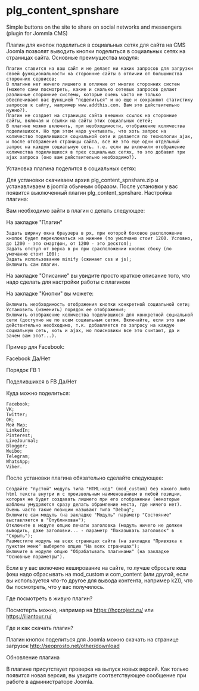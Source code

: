 # plg_content_spnshare
Simple buttons on the site to share on social networks and messengers (plugin for Jommla CMS)

Плагин для кнопок поделиться в социальных сетях для сайта на CMS Joomla позволят выводить кнопки поделиться в социальных сетях  на страницах сайта. Основные преимущества модуля:

    Плагин ставится на ваш сайт и не делает ни каких запросов для загрузки своей функциональности на сторонние сайты в отличии от большинства сторонних сервисов;
    В плагине нет ничего лишнего в отличие от многих сторонних систем (можете сами посмотреть, какие и сколько сетевых запросов делают различные сторонние системы, которые очень часто не только обеспечивают вас функцией "поделиться" и но еще и сохраняют статистику запросов к сайту, например www.addthis.com. Вам это действительно нужно?).
    Плагин не создает на страницах сайта внешних ссылок на сторонние сайты, включая и ссылки на сайты этих социальных сетей;
    В плагине можно включить, при необходимости, отображение количества поделившихся. Но при этом надо учитывать, что хоть запрос на количество поделившихся социальной сети и делается по технологии ajax, и после отображения страницы сайта, все же это еще одни отдельный запрос на каждую социальную сеть. т.е. если вы включили отображение количества поделившихся в трех социальных сетях, то это добавит три ajax запроса (оно вам действительно необходимо?).

Установка плагина поделится в социальных сетях:

Для установки скачиваем архив plg_content_spnshare.zip и устанавливаем в joomla обычным образом. После установки  у вас появится выключенный плагин plg_content_spnshare.
Настройка плагина:

Вам необходимо зайти в плагин с делать следующее:

На закладке "Плагин"

    Задать ширину окна браузера в px, при которой боковое расположение кнопок будет переключаться на нижнее (по умолчаню стоит 1200. Условно, до 1200 - это смартфон, от 1200 - это десктоп);
    Задать отступ от верха в px при срасположении кнопок сбоку (по умочанию стоит 100);
    Задать использование minify (сжимает css и js);
    Включить сам плагин.

На закладке "Описание" вы увидите просто краткое описание того, что надо сделать для настройки работы с плагином

На закладке "Кнопки" вы можете:

    Включить необходимость отображения кнопки конкретной социальной сети;
    Установить (изменить) порядок ее отображения;
    Включить отображение количества поделившихся для конкретной социальной сети (доступно не по всем социальным сетям. Включайте, если это вам действительно необходимо, т.к. добавляется по запросу на каждую социальную сеть, хоть и ajax, но поисковики все это считают, да и зачем вам это?...).

Пример для Facebook:

Facebook                   Да/Нет

Порядок FB                   1

Поделившихся в FB   Да/Нет

Куда можно поделиться:

    Facebook;
    VK;
    Twitter;
    OK;
    Мой Мир;
    LinkedIn;
    Pinterest;
    LiveJournal;
    Blogger;
    Weibo;
    Telegram;
    WhatsApp;
    Viber.

После установки плагина обязательно сделайте следующее:

    Создайте "пустой" модуль типа "HTML-код" (mod_custom) без какого либо html текста внутри и с произвольным наименованием в любой позиции, которая не будет создавать лишнего при его отображении (некоторые шаблоны умудряются сразу делать обрамление места, где ничего нет). Очень часто такие позиции называют типа "Debug";
    Включите сам модуль (на закладке "Модуль" параметр "Состояние" выставляется в "Опубликован");
    Отключите в модуле опцию печати заголовка (модуль ничего не должен выводить, даже заголовки... - параметр "Показывать заголовок" в "Скрыть");
    Разместите модуль на всех страницах сайта (на закладке "Привязка к пунктам меню" выберете опцию "На всех страницах");
    Включите в модуле опцию "Обрабатывать плагинами" (на закладке "Основные параметры").

Если в у вас включено кеширование на сайте, то лучше сбросьте кеш (кеш надо сбрасывать на mod_custom и com_content (или другой, если вы используется что-то другое для вывода контента, например k2)), что бы посмотреть, что у вас получилось.

Где посмотреть в живую плагин?

Посмотерть можно, например на https://hcproject.ru/ или https://iliantour.ru/

Где и как скачать плагин?

Плагин кнопок поделиться для Joomla можно скачать на странице загрузок http://seoprosto.net/other/download

Обновление плагина

В плагине присутствует проверка на выпуск новых версий. Как только появится новая версия, вы увидите соответствующее сообщение при работе в администраторе Joomla.
